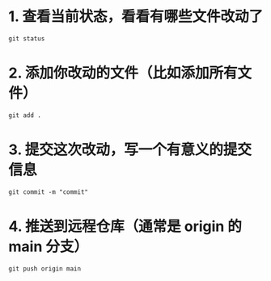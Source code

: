 # 1. 查看当前状态，看看有哪些文件改动了
``git status``

# 2. 添加你改动的文件（比如添加所有文件）
``git add .``

# 3. 提交这次改动，写一个有意义的提交信息
``git commit -m "commit"``

# 4. 推送到远程仓库（通常是 origin 的 main 分支）
``git push origin main``
